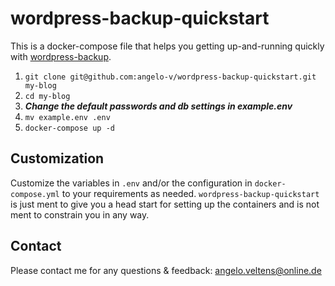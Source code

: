 # wordpress-backup-quickstart

This is a docker-compose file that helps you getting up-and-running quickly with [wordpress-backup](https://github.com/angelo-v/wordpress-backup).

1. ```git clone git@github.com:angelo-v/wordpress-backup-quickstart.git my-blog```
2. ```cd my-blog```
3. ***Change the default passwords and db settings in example.env***
4. ```mv example.env .env```
5. ```docker-compose up -d```

## Customization

Customize the variables in ```.env``` and/or the configuration in ```docker-compose.yml``` to your requirements as needed. ```wordpress-backup-quickstart``` is just ment to give you a head start for setting up the containers and is not ment to constrain you in any way.

## Contact

Please contact me for any questions & feedback: angelo.veltens@online.de
